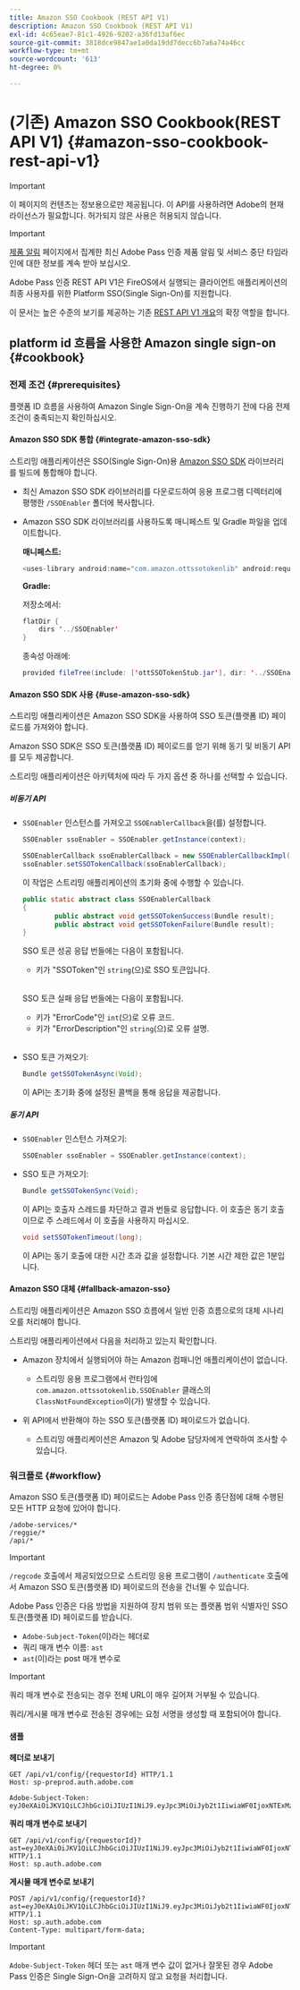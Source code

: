 ```yaml
---
title: Amazon SSO Cookbook (REST API V1)
description: Amazon SSO Cookbook (REST API V1)
exl-id: 4c65eae7-81c1-4926-9202-a36fd13af6ec
source-git-commit: 3818dce9847ae1a0da19dd7decc6b7a6a74a46cc
workflow-type: tm+mt
source-wordcount: '613'
ht-degree: 0%

---
```


# (기존) Amazon SSO Cookbook(REST API V1) {#amazon-sso-cookbook-rest-api-v1}

>[!IMPORTANT]
>
>이 페이지의 컨텐츠는 정보용으로만 제공됩니다. 이 API를 사용하려면 Adobe의 현재 라이선스가 필요합니다. 허가되지 않은 사용은 허용되지 않습니다.

>[!IMPORTANT]
>
> [제품 알림](/help/authentication/product-announcements.md) 페이지에서 집계한 최신 Adobe Pass 인증 제품 알림 및 서비스 중단 타임라인에 대한 정보를 계속 받아 보십시오.

Adobe Pass 인증 REST API V1은 FireOS에서 실행되는 클라이언트 애플리케이션의 최종 사용자를 위한 Platform SSO(Single Sign-On)를 지원합니다.

이 문서는 높은 수준의 보기를 제공하는 기존 [REST API V1 개요](/help/authentication/integration-guide-programmers/legacy/rest-api-v1/rest-api-overview.md)의 확장 역할을 합니다.

## platform id 흐름을 사용한 Amazon single sign-on {#cookbook}

### 전제 조건 {#prerequisites}

플랫폼 ID 흐름을 사용하여 Amazon Single Sign-On을 계속 진행하기 전에 다음 전제 조건이 충족되는지 확인하십시오.

#### Amazon SSO SDK 통합 {#integrate-amazon-sso-sdk}

스트리밍 애플리케이션은 SSO(Single Sign-On)용 [Amazon SSO SDK](https://tve.zendesk.com/hc/en-us/article_attachments/360064368131/ottSSOTokenLib_v1.jar) 라이브러리를 빌드에 통합해야 합니다.

* 최신 Amazon SSO SDK 라이브러리를 다운로드하여 응용 프로그램 디렉터리에 평행한 `/SSOEnabler` 폴더에 복사합니다.

* Amazon SSO SDK 라이브러리를 사용하도록 매니페스트 및 Gradle 파일을 업데이트합니다.

  **매니페스트:**

  ```JAVA
  <uses-library android:name="com.amazon.ottssotokenlib" android:required="false">
  ```

  **Gradle:**

  저장소에서:

  ```JAVA
  flatDir {
      dirs '../SSOEnabler'
  }
  ```

  종속성 아래에:

  ```JAVA
  provided fileTree(include: ['ottSSOTokenStub.jar'], dir: '../SSOEnabler')
  ```

#### Amazon SSO SDK 사용 {#use-amazon-sso-sdk}

스트리밍 애플리케이션은 Amazon SSO SDK을 사용하여 SSO 토큰(플랫폼 ID) 페이로드를 가져와야 합니다.

Amazon SSO SDK은 SSO 토큰(플랫폼 ID) 페이로드를 얻기 위해 동기 및 비동기 API를 모두 제공합니다.

스트리밍 애플리케이션은 아키텍처에 따라 두 가지 옵션 중 하나를 선택할 수 있습니다.

##### 비동기 API

* `SSOEnabler` 인스턴스를 가져오고 `SSOEnablerCallback`을(를) 설정합니다.

  ```JAVA
  SSOEnabler ssoEnabler = SSOEnabler.getInstance(context);
  
  SSOEnablerCallback ssoEnablerCallback = new SSOEnablerCallbackImpl();
  ssoEnabler.setSSOTokenCallback(ssoEnablerCallback);
  ```

  이 작업은 스트리밍 애플리케이션의 초기화 중에 수행할 수 있습니다.

  ```JAVA
  public static abstract class SSOEnablerCallback
  {
          public abstract void getSSOTokenSuccess(Bundle result);
          public abstract void getSSOTokenFailure(Bundle result);
  }
  ```

  SSO 토큰 성공 응답 번들에는 다음이 포함됩니다.
   * 키가 &quot;SSOToken&quot;인 `string`(으)로 SSO 토큰입니다.

  <br/>

  SSO 토큰 실패 응답 번들에는 다음이 포함됩니다.
   * 키가 &quot;ErrorCode&quot;인 `int`(으)로 오류 코드.
   * 키가 &quot;ErrorDescription&quot;인 `string`(으)로 오류 설명.

  <br/>

* SSO 토큰 가져오기:

  ```JAVA
  Bundle getSSOTokenAsync(Void);
  ```

  이 API는 초기화 중에 설정된 콜백을 통해 응답을 제공합니다.

##### 동기 API

* `SSOEnabler` 인스턴스 가져오기:

  ```JAVA
  SSOEnabler ssoEnabler = SSOEnabler.getInstance(context);
  ```

* SSO 토큰 가져오기:

  ```JAVA
  Bundle getSSOTokenSync(Void);
  ```

  이 API는 호출자 스레드를 차단하고 결과 번들로 응답합니다. 이 호출은 동기 호출이므로 주 스레드에서 이 호출을 사용하지 마십시오.

  ```JAVA
  void setSSOTokenTimeout(long);
  ```

  이 API는 동기 호출에 대한 시간 초과 값을 설정합니다. 기본 시간 제한 값은 1분입니다.

#### Amazon SSO 대체 {#fallback-amazon-sso}

스트리밍 애플리케이션은 Amazon SSO 흐름에서 일반 인증 흐름으로의 대체 시나리오를 처리해야 합니다.

스트리밍 애플리케이션에서 다음을 처리하고 있는지 확인합니다.

* Amazon 장치에서 실행되어야 하는 Amazon 컴패니언 애플리케이션이 없습니다.
   * 스트리밍 응용 프로그램에서 런타임에 `com.amazon.ottssotokenlib.SSOEnabler` 클래스의 `ClassNotFoundException`이(가) 발생할 수 있습니다.

* 위 API에서 반환해야 하는 SSO 토큰(플랫폼 ID) 페이로드가 없습니다.
   * 스트리밍 애플리케이션은 Amazon 및 Adobe 담당자에게 연락하여 조사할 수 있습니다.

### 워크플로 {#workflow}

Amazon SSO 토큰(플랫폼 ID) 페이로드는 Adobe Pass 인증 종단점에 대해 수행된 모든 HTTP 요청에 있어야 합니다.

```
/adobe-services/*
/reggie/*
/api/*
```

>[!IMPORTANT]
> 
> `/regcode` 호출에서 제공되었으므로 스트리밍 응용 프로그램이 `/authenticate` 호출에서 Amazon SSO 토큰(플랫폼 ID) 페이로드의 전송을 건너뛸 수 있습니다.

Adobe Pass 인증은 다음 방법을 지원하여 장치 범위 또는 플랫폼 범위 식별자인 SSO 토큰(플랫폼 ID) 페이로드를 받습니다.

* `Adobe-Subject-Token`(이)라는 헤더로
* 쿼리 매개 변수 이름: `ast`
* `ast`(이)라는 post 매개 변수로

>[!IMPORTANT]
>
> 쿼리 매개 변수로 전송되는 경우 전체 URL이 매우 길어져 거부될 수 있습니다.
>
> 쿼리/게시물 매개 변수로 전송된 경우에는 요청 서명을 생성할 때 포함되어야 합니다.

#### 샘플

**헤더로 보내기**

```HTTPS
GET /api/v1/config/{requestorId} HTTP/1.1 
Host: sp-preprod.auth.adobe.com

Adobe-Subject-Token: eyJ0eXAiOiJKV1QiLCJhbGciOiJIUzI1NiJ9.eyJpc3MiOiJyb2t1IiwiaWF0IjoxNTExMzY4ODAyLCJleHAiOjE1NDI5MDQ4MDIsImF1ZCI6ImFkb2JlIiwic3ViIjoiNWZjYzMwODctYWJmZi00OGU4LWJhZTgtODQzODViZTFkMzQwIiwiZGlkIjoiY2FmZjQ1ZDAtM2NhMy00MDg3LWI2MjMtNjFkZjNhMmNlOWM4In0.JlBFhNhNCJCDXLwBjy5tt3PtPcqbMKEIGZ6sr2NA
```

**쿼리 매개 변수로 보내기**

```HTTPS
GET /api/v1/config/{requestorId}?ast=eyJ0eXAiOiJKV1QiLCJhbGciOiJIUzI1NiJ9.eyJpc3MiOiJyb2t1IiwiaWF0IjoxNTExMzY4ODAyLCJleHAiOjE1NDI5MDQ4MDIsImF1ZCI6ImFkb2JlIiwic3ViIjoiNWZjYzMwODctYWJmZi00OGU4LWJhZTgtODQzODViZTFkMzQwIiwiZGlkIjoiY2FmZjQ1ZDAtM2NhMy00MDg3LWI2MjMtNjFkZjNhMmNlOWM4In0.JlBFhNhNCJCDXLwBjy5tt3PtPcqbMKEIGZ6sr2NA HTTP/1.1
Host: sp.auth.adobe.com
```

**게시물 매개 변수로 보내기**

```HTTPS
POST /api/v1/config/{requestorId}?ast=eyJ0eXAiOiJKV1QiLCJhbGciOiJIUzI1NiJ9.eyJpc3MiOiJyb2t1IiwiaWF0IjoxNTExMzY4ODAyLCJleHAiOjE1NDI5MDQ4MDIsImF1ZCI6ImFkb2JlIiwic3ViIjoiNWZjYzMwODctYWJmZi00OGU4LWJhZTgtODQzODViZTFkMzQwIiwiZGlkIjoiY2FmZjQ1ZDAtM2NhMy00MDg3LWI2MjMtNjFkZjNhMmNlOWM4In0.Jl\_BFhN\_h\_NCJCDXLwBjy5tt3PtPcqbMKEIGZ6sr2NA HTTP/1.1
Host: sp.auth.adobe.com 
Content-Type: multipart/form-data;
```

>[!IMPORTANT]
>
> `Adobe-Subject-Token` 헤더 또는 `ast` 매개 변수 값이 없거나 잘못된 경우 Adobe Pass 인증은 Single Sign-On을 고려하지 않고 요청을 처리합니다.
